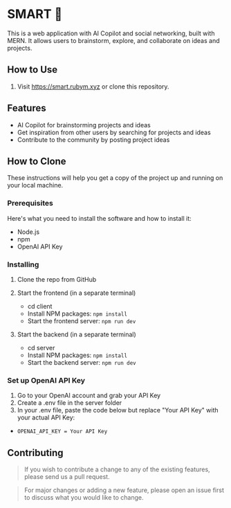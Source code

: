 # SMART 💭

This is a web application with AI Copilot and social networking, built with MERN. It allows users to brainstorm, explore, and collaborate on ideas and projects.

## How to Use
1. Visit https://smart.rubym.xyz or clone this repository.

## Features

- AI Copilot for brainstorming projects and ideas
- Get inspiration from other users by searching for projects and ideas
- Contribute to the community by posting project ideas

## How to Clone
These instructions will help you get a copy of the project up and running on your local machine.

### Prerequisites

Here's what you need to install the software and how to install it:

- Node.js
- npm
- OpenAI API Key

### Installing

1. Clone the repo from GitHub

2. Start the frontend (in a separate terminal)
    - cd client
    - Install NPM packages: `npm install`
    - Start the frontend server: `npm run dev`

3. Start the backend (in a separate terminal)
    - cd server
    - Install NPM packages: `npm install`
    - Start the backend server: `npm run dev`

### Set up OpenAI API Key
1. Go to your OpenAI account and grab your API Key
2. Create a .env file in the server folder
3. In your .env file, paste the code below but replace "Your API Key" with your actual API Key:
  - `OPENAI_API_KEY = Your API Key`

## Contributing

>If you wish to contribute a change to any of the existing features, please send us a pull request.

>For major changes or adding a new feature, please open an issue first to discuss what you would like to change.
